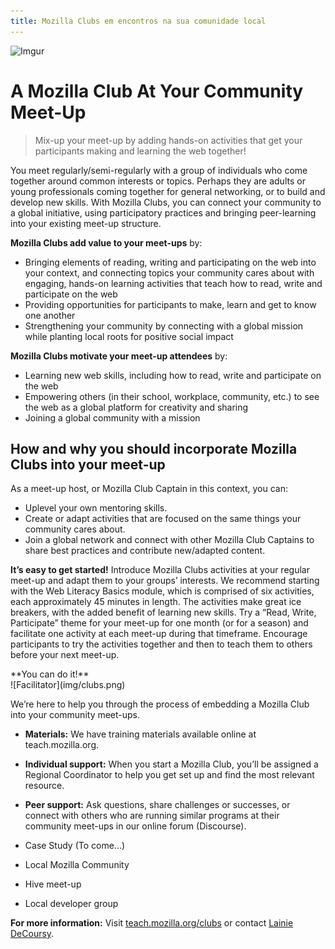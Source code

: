 ```yaml
---
title: Mozilla Clubs em encontros na sua comunidade local
---
```

![Imgur](http://i.imgur.com/LWGqCAS.png?1)

# A Mozilla Club At Your Community Meet-Up

> Mix-up your meet-up by adding hands-on activities that get your participants making and learning the web together!

You meet regularly/semi-regularly with a group of individuals who come together around common interests or topics. Perhaps they are adults or young professionals coming together for general networking, or to build and develop new skills. With Mozilla Clubs, you can connect your community to a global initiative, using participatory practices and bringing peer-learning into your existing meet-up structure. 

**Mozilla Clubs add value to your meet-ups** by:
* Bringing elements of reading, writing and participating on the web into your context, and connecting topics your community cares about with engaging, hands-on learning activities that teach how to read, write and participate on the web
* Providing opportunities for participants to make, learn and get to know one another
* Strengthening your community by connecting with a global mission while planting local roots for positive social impact

**Mozilla Clubs motivate your meet-up attendees** by:
* Learning new web skills, including how to read, write and participate on the web
* Empowering others (in their school, workplace, community, etc.) to see the web as a global platform for creativity and sharing
* Joining a global community with a mission






## How and why you should incorporate Mozilla Clubs into your meet-up

As a meet-up host, or Mozilla Club Captain in this context, you can:
* Uplevel your own mentoring skills.
* Create or adapt activities that are focused on the same things your community cares about.
* Join a global network and connect with other Mozilla Club Captains to share best practices and contribute new/adapted content.

**It’s easy to get started!** Introduce Mozilla Clubs activities at your regular meet-up and adapt them to your groups’ interests. We recommend starting with the Web Literacy Basics module, which is comprised of six activities, each approximately 45 minutes in length.
The activities make great ice breakers, with the added benefit of learning new skills.
Try a “Read, Write, Participate” theme for your meet-up for one month (or for a season) and facilitate one activity at each meet-up during that timeframe.
Encourage participants to try the activities together and then to teach them to others before your next meet-up.

<div class="text-center">
**You can do it!** <br>
![Facilitator](img/clubs.png)<br>
</div>



We’re here to help you through the process of embedding a Mozilla Club into your community meet-ups. 
* **Materials:** We have training materials available online at teach.mozilla.org.
* **Individual support:** When you start a Mozilla Club, you’ll be assigned a Regional Coordinator to help you get set up and find the most relevant resource.
* **Peer support:** Ask questions, share challenges or successes, or connect with others who are running similar programs at their community meet-ups in our online forum (Discourse). 



* Case Study (To come...)
* Local Mozilla Community
* Hive meet-up
* Local developer group

**For more information:** Visit [teach.mozilla.org/clubs](http://teach.mozilla.org/clubs) or contact [Lainie DeCoursy](mailto:lainie@mozillafoundation.org).


